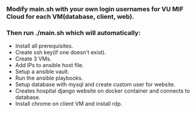 ### Modify main.sh with your own login usernames for VU MIF Cloud for each VM(database, client, web).

### Then run ./main.sh which will automatically:
* Install all prerequisites.
* Create ssh key(if one doesn't exist).
* Create 3 VMs.
* Add IPs to ansible host file.
* Setup a ansible vault.
* Run the ansible playbooks.
* Setup database with mysql and create custom user for website.
* Creates hospital django website on docker container and connects to database.
* Install chrome on client VM and install rdp.